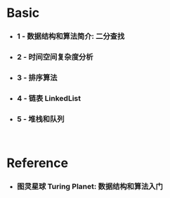 Basic
=====
* ### 1 - 数据结构和算法简介: 二分查找
* ### 2 - 时间空间复杂度分析
* ### 3 - 排序算法
* ### 4 - 链表 LinkedList
* ### 5 - 堆栈和队列
<br />

Reference
=====
* ### 图灵星球 Turing Planet: 数据结构和算法入门
